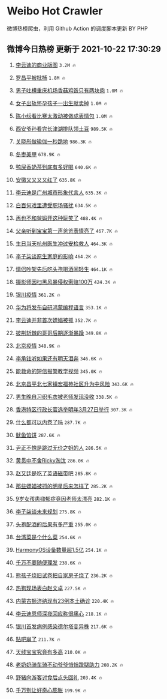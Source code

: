 # Weibo Hot Crawler 



微博热榜爬虫，利用 Github Action 的调度脚本更新 BY PHP 


## 微博今日热榜 更新于 2021-10-22 17:30:29 
1. [李云迪的商业版图](https://s.weibo.com/weibo?q=%23%E6%9D%8E%E4%BA%91%E8%BF%AA%E7%9A%84%E5%95%86%E4%B8%9A%E7%89%88%E5%9B%BE%23&Refer=top) `3.2M 🔥` 

1. [罗昌平被批捕](https://s.weibo.com/weibo?q=%23%E7%BD%97%E6%98%8C%E5%B9%B3%E8%A2%AB%E6%89%B9%E6%8D%95%23&Refer=top) `1.8M 🔥` 

1. [男子吐槽重庆机场香菇鸡饭只有两块肉](https://s.weibo.com/weibo?q=%23%E7%94%B7%E5%AD%90%E5%90%90%E6%A7%BD%E9%87%8D%E5%BA%86%E6%9C%BA%E5%9C%BA%E9%A6%99%E8%8F%87%E9%B8%A1%E9%A5%AD%E5%8F%AA%E6%9C%89%E4%B8%A4%E5%9D%97%E8%82%89%23&Refer=top) `1.0M 🔥` 

1. [女子出轨怀孕孩子一出生就卖掉](https://s.weibo.com/weibo?q=%23%E5%A5%B3%E5%AD%90%E5%87%BA%E8%BD%A8%E6%80%80%E5%AD%95%E5%AD%A9%E5%AD%90%E4%B8%80%E5%87%BA%E7%94%9F%E5%B0%B1%E5%8D%96%E6%8E%89%23&Refer=top) `1.0M 🔥` 

1. [陈小纭看比赛太激动被做成表情包](https://s.weibo.com/weibo?q=%23%E9%99%88%E5%B0%8F%E7%BA%AD%E7%9C%8B%E6%AF%94%E8%B5%9B%E5%A4%AA%E6%BF%80%E5%8A%A8%E8%A2%AB%E5%81%9A%E6%88%90%E8%A1%A8%E6%83%85%E5%8C%85%23&Refer=top) `1.0M 🔥` 

1. [西安爷孙看完长津湖排队领土豆](https://s.weibo.com/weibo?q=%23%E8%A5%BF%E5%AE%89%E7%88%B7%E5%AD%99%E7%9C%8B%E5%AE%8C%E9%95%BF%E6%B4%A5%E6%B9%96%E6%8E%92%E9%98%9F%E9%A2%86%E5%9C%9F%E8%B1%86%23&Refer=top) `989.5K 🔥` 

1. [关晓彤做瑜伽一秒跪地](https://s.weibo.com/weibo?q=%23%E5%85%B3%E6%99%93%E5%BD%A4%E5%81%9A%E7%91%9C%E4%BC%BD%E4%B8%80%E7%A7%92%E8%B7%AA%E5%9C%B0%23&Refer=top) `986.3K 🔥` 

1. [冬枣美甲](https://s.weibo.com/weibo?q=%23%E5%86%AC%E6%9E%A3%E7%BE%8E%E7%94%B2%23&Refer=top) `678.9K 🔥` 

1. [鸭屎香奶茶到底有多好喝](https://s.weibo.com/weibo?q=%23%E9%B8%AD%E5%B1%8E%E9%A6%99%E5%A5%B6%E8%8C%B6%E5%88%B0%E5%BA%95%E6%9C%89%E5%A4%9A%E5%A5%BD%E5%96%9D%23&Refer=top) `640.6K 🔥` 

1. [安徽又又又又红了](https://s.weibo.com/weibo?q=%23%E5%AE%89%E5%BE%BD%E5%8F%88%E5%8F%88%E5%8F%88%E5%8F%88%E7%BA%A2%E4%BA%86%23&Refer=top) `635.8K 🔥` 

1. [李云迪是广州城市形象代言人](https://s.weibo.com/weibo?q=%23%E6%9D%8E%E4%BA%91%E8%BF%AA%E6%98%AF%E5%B9%BF%E5%B7%9E%E5%9F%8E%E5%B8%82%E5%BD%A2%E8%B1%A1%E4%BB%A3%E8%A8%80%E4%BA%BA%23&Refer=top) `635.3K 🔥` 

1. [白百何戏里遭受职场骚扰](https://s.weibo.com/weibo?q=%23%E7%99%BD%E7%99%BE%E4%BD%95%E6%88%8F%E9%87%8C%E9%81%AD%E5%8F%97%E8%81%8C%E5%9C%BA%E9%AA%9A%E6%89%B0%23&Refer=top) `634.5K 🔥` 

1. [再也不和爸妈开这种玩笑了](https://s.weibo.com/weibo?q=%23%E5%86%8D%E4%B9%9F%E4%B8%8D%E5%92%8C%E7%88%B8%E5%A6%88%E5%BC%80%E8%BF%99%E7%A7%8D%E7%8E%A9%E7%AC%91%E4%BA%86%23&Refer=top) `488.4K 🔥` 

1. [父亲听到宝宝第一声爸爸表情亮了](https://s.weibo.com/weibo?q=%23%E7%88%B6%E4%BA%B2%E5%90%AC%E5%88%B0%E5%AE%9D%E5%AE%9D%E7%AC%AC%E4%B8%80%E5%A3%B0%E7%88%B8%E7%88%B8%E8%A1%A8%E6%83%85%E4%BA%AE%E4%BA%86%23&Refer=top) `467.7K 🔥` 

1. [生日当天杭州医生冲过安检救人](https://s.weibo.com/weibo?q=%23%E7%94%9F%E6%97%A5%E5%BD%93%E5%A4%A9%E6%9D%AD%E5%B7%9E%E5%8C%BB%E7%94%9F%E5%86%B2%E8%BF%87%E5%AE%89%E6%A3%80%E6%95%91%E4%BA%BA%23&Refer=top) `464.3K 🔥` 

1. [李子柒谈原生家庭的影响](https://s.weibo.com/weibo?q=%23%E6%9D%8E%E5%AD%90%E6%9F%92%E8%B0%88%E5%8E%9F%E7%94%9F%E5%AE%B6%E5%BA%AD%E7%9A%84%E5%BD%B1%E5%93%8D%23&Refer=top) `464.2K 🔥` 

1. [情侣吵架先后吃头孢喝酒闹轻生](https://s.weibo.com/weibo?q=%23%E6%83%85%E4%BE%A3%E5%90%B5%E6%9E%B6%E5%85%88%E5%90%8E%E5%90%83%E5%A4%B4%E5%AD%A2%E5%96%9D%E9%85%92%E9%97%B9%E8%BD%BB%E7%94%9F%23&Refer=top) `464.1K 🔥` 

1. [摄影师因扫黑风暴侵权索赔100万](https://s.weibo.com/weibo?q=%23%E6%91%84%E5%BD%B1%E5%B8%88%E5%9B%A0%E6%89%AB%E9%BB%91%E9%A3%8E%E6%9A%B4%E4%BE%B5%E6%9D%83%E7%B4%A2%E8%B5%94100%E4%B8%87%23&Refer=top) `424.3K 🔥` 

1. [银川疫情](https://s.weibo.com/weibo?q=%E9%93%B6%E5%B7%9D%E7%96%AB%E6%83%85&Refer=top) `361.2K 🔥` 

1. [华为将发布自研鸿蒙编程语言](https://s.weibo.com/weibo?q=%23%E5%8D%8E%E4%B8%BA%E5%B0%86%E5%8F%91%E5%B8%83%E8%87%AA%E7%A0%94%E9%B8%BF%E8%92%99%E7%BC%96%E7%A8%8B%E8%AF%AD%E8%A8%80%23&Refer=top) `353.1K 🔥` 

1. [李云迪并非首次嫖娼被抓](https://s.weibo.com/weibo?q=%23%E6%9D%8E%E4%BA%91%E8%BF%AA%E5%B9%B6%E9%9D%9E%E9%A6%96%E6%AC%A1%E5%AB%96%E5%A8%BC%E8%A2%AB%E6%8A%93%23&Refer=top) `352.7K 🔥` 

1. [披荆斩棘的哥哥后期逐渐暴躁](https://s.weibo.com/weibo?q=%23%E6%8A%AB%E8%8D%86%E6%96%A9%E6%A3%98%E7%9A%84%E5%93%A5%E5%93%A5%E5%90%8E%E6%9C%9F%E9%80%90%E6%B8%90%E6%9A%B4%E8%BA%81%23&Refer=top) `349.8K 🔥` 

1. [北京疫情](https://s.weibo.com/weibo?q=%23%E5%8C%97%E4%BA%AC%E7%96%AB%E6%83%85%23&Refer=top) `348.9K 🔥` 

1. [李承铉听如果还有明天泪奔](https://s.weibo.com/weibo?q=%23%E6%9D%8E%E6%89%BF%E9%93%89%E5%90%AC%E5%A6%82%E6%9E%9C%E8%BF%98%E6%9C%89%E6%98%8E%E5%A4%A9%E6%B3%AA%E5%A5%94%23&Refer=top) `346.6K 🔥` 

1. [能救命的短信报警教学视频](https://s.weibo.com/weibo?q=%23%E8%83%BD%E6%95%91%E5%91%BD%E7%9A%84%E7%9F%AD%E4%BF%A1%E6%8A%A5%E8%AD%A6%E6%95%99%E5%AD%A6%E8%A7%86%E9%A2%91%23&Refer=top) `345.0K 🔥` 

1. [北京昌平北七家镇宏福苑社区升为中风险](https://s.weibo.com/weibo?q=%23%E5%8C%97%E4%BA%AC%E6%98%8C%E5%B9%B3%E5%8C%97%E4%B8%83%E5%AE%B6%E9%95%87%E5%AE%8F%E7%A6%8F%E8%8B%91%E7%A4%BE%E5%8C%BA%E5%8D%87%E4%B8%BA%E4%B8%AD%E9%A3%8E%E9%99%A9%23&Refer=top) `343.6K 🔥` 

1. [男生晚自习织毛衣被老师发现没收](https://s.weibo.com/weibo?q=%23%E7%94%B7%E7%94%9F%E6%99%9A%E8%87%AA%E4%B9%A0%E7%BB%87%E6%AF%9B%E8%A1%A3%E8%A2%AB%E8%80%81%E5%B8%88%E5%8F%91%E7%8E%B0%E6%B2%A1%E6%94%B6%23&Refer=top) `338.5K 🔥` 

1. [香港特区行政长官选举明年3月27日举行](https://s.weibo.com/weibo?q=%E9%A6%99%E6%B8%AF%E7%89%B9%E5%8C%BA%E8%A1%8C%E6%94%BF%E9%95%BF%E5%AE%98%E9%80%89%E4%B8%BE%E6%98%8E%E5%B9%B43%E6%9C%8827%E6%97%A5%E4%B8%BE%E8%A1%8C&Refer=top) `307.3K 🔥` 

1. [什么都可以内卷了吗](https://s.weibo.com/weibo?q=%23%E4%BB%80%E4%B9%88%E9%83%BD%E5%8F%AF%E4%BB%A5%E5%86%85%E5%8D%B7%E4%BA%86%E5%90%97%23&Refer=top) `287.7K 🔥` 

1. [鱿鱼馅饼](https://s.weibo.com/weibo?q=%23%E9%B1%BF%E9%B1%BC%E9%A6%85%E9%A5%BC%23&Refer=top) `287.6K 🔥` 

1. [尹正不愧是跳过无价之姐的人](https://s.weibo.com/weibo?q=%23%E5%B0%B9%E6%AD%A3%E4%B8%8D%E6%84%A7%E6%98%AF%E8%B7%B3%E8%BF%87%E6%97%A0%E4%BB%B7%E4%B9%8B%E5%A7%90%E7%9A%84%E4%BA%BA%23&Refer=top) `286.5K 🔥` 

1. [黄贯中不舍Ricky淘汰](https://s.weibo.com/weibo?q=%23%E9%BB%84%E8%B4%AF%E4%B8%AD%E4%B8%8D%E8%88%8DRicky%E6%B7%98%E6%B1%B0%23&Refer=top) `286.0K 🔥` 

1. [赵又廷是吃了英语磁带吧](https://s.weibo.com/weibo?q=%23%E8%B5%B5%E5%8F%88%E5%BB%B7%E6%98%AF%E5%90%83%E4%BA%86%E8%8B%B1%E8%AF%AD%E7%A3%81%E5%B8%A6%E5%90%A7%23&Refer=top) `285.8K 🔥` 

1. [那些嫖娼被抓的明星后来怎样了](https://s.weibo.com/weibo?q=%23%E9%82%A3%E4%BA%9B%E5%AB%96%E5%A8%BC%E8%A2%AB%E6%8A%93%E7%9A%84%E6%98%8E%E6%98%9F%E5%90%8E%E6%9D%A5%E6%80%8E%E6%A0%B7%E4%BA%86%23&Refer=top) `285.2K 🔥` 

1. [9岁女孩患抑郁症竟因老师太漂亮](https://s.weibo.com/weibo?q=%239%E5%B2%81%E5%A5%B3%E5%AD%A9%E6%82%A3%E6%8A%91%E9%83%81%E7%97%87%E7%AB%9F%E5%9B%A0%E8%80%81%E5%B8%88%E5%A4%AA%E6%BC%82%E4%BA%AE%23&Refer=top) `282.1K 🔥` 

1. [李子柒谈未来规划](https://s.weibo.com/weibo?q=%23%E6%9D%8E%E5%AD%90%E6%9F%92%E8%B0%88%E6%9C%AA%E6%9D%A5%E8%A7%84%E5%88%92%23&Refer=top) `275.8K 🔥` 

1. [头孢配酒的后果有多严重](https://s.weibo.com/weibo?q=%23%E5%A4%B4%E5%AD%A2%E9%85%8D%E9%85%92%E7%9A%84%E5%90%8E%E6%9E%9C%E6%9C%89%E5%A4%9A%E4%B8%A5%E9%87%8D%23&Refer=top) `255.0K 🔥` 

1. [台湾菜是个什么菜](https://s.weibo.com/weibo?q=%23%E5%8F%B0%E6%B9%BE%E8%8F%9C%E6%98%AF%E4%B8%AA%E4%BB%80%E4%B9%88%E8%8F%9C%23&Refer=top) `254.6K 🔥` 

1. [HarmonyOS设备数量超1.5亿](https://s.weibo.com/weibo?q=%23HarmonyOS%E8%AE%BE%E5%A4%87%E6%95%B0%E9%87%8F%E8%B6%851.5%E4%BA%BF%23&Refer=top) `254.1K 🔥` 

1. [千万不要随便理发](https://s.weibo.com/weibo?q=%23%E5%8D%83%E4%B8%87%E4%B8%8D%E8%A6%81%E9%9A%8F%E4%BE%BF%E7%90%86%E5%8F%91%23&Refer=top) `238.6K 🔥` 

1. [熊孩子烧旧试卷把自家房子烧了](https://s.weibo.com/weibo?q=%23%E7%86%8A%E5%AD%A9%E5%AD%90%E7%83%A7%E6%97%A7%E8%AF%95%E5%8D%B7%E6%8A%8A%E8%87%AA%E5%AE%B6%E6%88%BF%E5%AD%90%E7%83%A7%E4%BA%86%23&Refer=top) `236.2K 🔥` 

1. [热狗现场表白赵文卓](https://s.weibo.com/weibo?q=%23%E7%83%AD%E7%8B%97%E7%8E%B0%E5%9C%BA%E8%A1%A8%E7%99%BD%E8%B5%B5%E6%96%87%E5%8D%93%23&Refer=top) `227.5K 🔥` 

1. [内蒙古额济纳现有23例本土确诊](https://s.weibo.com/weibo?q=%23%E5%86%85%E8%92%99%E5%8F%A4%E9%A2%9D%E6%B5%8E%E7%BA%B3%E7%8E%B0%E6%9C%8923%E4%BE%8B%E6%9C%AC%E5%9C%9F%E7%A1%AE%E8%AF%8A%23&Refer=top) `220.4K 🔥` 

1. [李云迪恩师深夜回应称很痛心](https://s.weibo.com/weibo?q=%23%E6%9D%8E%E4%BA%91%E8%BF%AA%E6%81%A9%E5%B8%88%E6%B7%B1%E5%A4%9C%E5%9B%9E%E5%BA%94%E7%A7%B0%E5%BE%88%E7%97%9B%E5%BF%83%23&Refer=top) `218.1K 🔥` 

1. [银川首发病例感染德尔塔变异株](https://s.weibo.com/weibo?q=%23%E9%93%B6%E5%B7%9D%E9%A6%96%E5%8F%91%E7%97%85%E4%BE%8B%E6%84%9F%E6%9F%93%E5%BE%B7%E5%B0%94%E5%A1%94%E5%8F%98%E5%BC%82%E6%A0%AA%23&Refer=top) `217.6K 🔥` 

1. [贴吧崩了](https://s.weibo.com/weibo?q=%23%E8%B4%B4%E5%90%A7%E5%B4%A9%E4%BA%86%23&Refer=top) `211.7K 🔥` 

1. [天线宝宝究竟有多高](https://s.weibo.com/weibo?q=%23%E5%A4%A9%E7%BA%BF%E5%AE%9D%E5%AE%9D%E7%A9%B6%E7%AB%9F%E6%9C%89%E5%A4%9A%E9%AB%98%23&Refer=top) `210.0K 🔥` 

1. [老奶奶骑车骑不动爷爷悄悄蹬腿助力](https://s.weibo.com/weibo?q=%23%E8%80%81%E5%A5%B6%E5%A5%B6%E9%AA%91%E8%BD%A6%E9%AA%91%E4%B8%8D%E5%8A%A8%E7%88%B7%E7%88%B7%E6%82%84%E6%82%84%E8%B9%AC%E8%85%BF%E5%8A%A9%E5%8A%9B%23&Refer=top) `208.2K 🔥` 

1. [野猪向游客讨食后点头回礼](https://s.weibo.com/weibo?q=%23%E9%87%8E%E7%8C%AA%E5%90%91%E6%B8%B8%E5%AE%A2%E8%AE%A8%E9%A3%9F%E5%90%8E%E7%82%B9%E5%A4%B4%E5%9B%9E%E7%A4%BC%23&Refer=top) `203.4K 🔥` 

1. [千万别让好奇心膨胀](https://s.weibo.com/weibo?q=%23%E5%8D%83%E4%B8%87%E5%88%AB%E8%AE%A9%E5%A5%BD%E5%A5%87%E5%BF%83%E8%86%A8%E8%83%80%23&Refer=top) `199.9K 🔥` 

